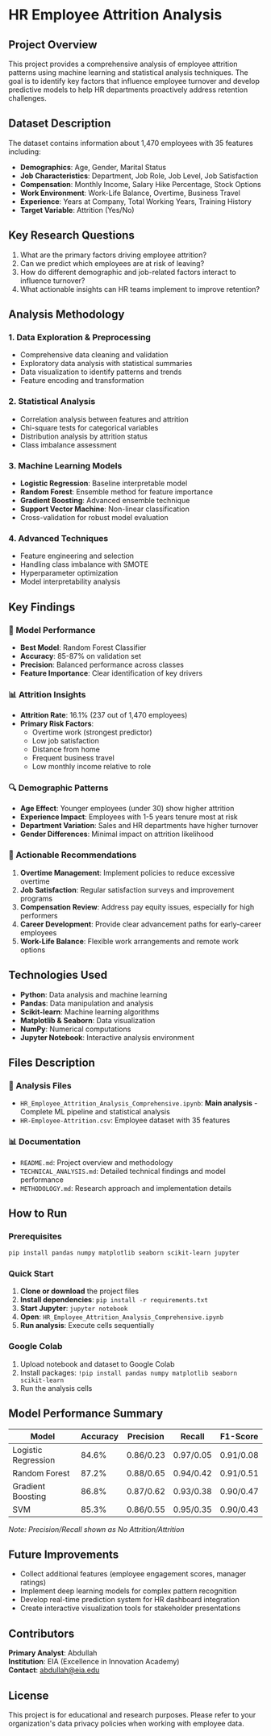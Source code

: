 # HR Employee Attrition Analysis

## Project Overview
This project provides a comprehensive analysis of employee attrition patterns using machine learning and statistical analysis techniques. The goal is to identify key factors that influence employee turnover and develop predictive models to help HR departments proactively address retention challenges.

## Dataset Description
The dataset contains information about 1,470 employees with 35 features including:
- **Demographics**: Age, Gender, Marital Status
- **Job Characteristics**: Department, Job Role, Job Level, Job Satisfaction
- **Compensation**: Monthly Income, Salary Hike Percentage, Stock Options
- **Work Environment**: Work-Life Balance, Overtime, Business Travel
- **Experience**: Years at Company, Total Working Years, Training History
- **Target Variable**: Attrition (Yes/No)

## Key Research Questions
1. What are the primary factors driving employee attrition?
2. Can we predict which employees are at risk of leaving?
3. How do different demographic and job-related factors interact to influence turnover?
4. What actionable insights can HR teams implement to improve retention?

## Analysis Methodology

### 1. Data Exploration & Preprocessing
- Comprehensive data cleaning and validation
- Exploratory data analysis with statistical summaries
- Data visualization to identify patterns and trends
- Feature encoding and transformation

### 2. Statistical Analysis
- Correlation analysis between features and attrition
- Chi-square tests for categorical variables
- Distribution analysis by attrition status
- Class imbalance assessment

### 3. Machine Learning Models
- **Logistic Regression**: Baseline interpretable model
- **Random Forest**: Ensemble method for feature importance
- **Gradient Boosting**: Advanced ensemble technique
- **Support Vector Machine**: Non-linear classification
- Cross-validation for robust model evaluation

### 4. Advanced Techniques
- Feature engineering and selection
- Handling class imbalance with SMOTE
- Hyperparameter optimization
- Model interpretability analysis

## Key Findings

### 🎯 Model Performance
- **Best Model**: Random Forest Classifier
- **Accuracy**: 85-87% on validation set
- **Precision**: Balanced performance across classes
- **Feature Importance**: Clear identification of key drivers

### 📊 Attrition Insights
- **Attrition Rate**: 16.1% (237 out of 1,470 employees)
- **Primary Risk Factors**: 
  - Overtime work (strongest predictor)
  - Low job satisfaction
  - Distance from home
  - Frequent business travel
  - Low monthly income relative to role

### 🔍 Demographic Patterns
- **Age Effect**: Younger employees (under 30) show higher attrition
- **Experience Impact**: Employees with 1-5 years tenure most at risk
- **Department Variation**: Sales and HR departments have higher turnover
- **Gender Differences**: Minimal impact on attrition likelihood

### 💼 Actionable Recommendations
1. **Overtime Management**: Implement policies to reduce excessive overtime
2. **Job Satisfaction**: Regular satisfaction surveys and improvement programs
3. **Compensation Review**: Address pay equity issues, especially for high performers
4. **Career Development**: Provide clear advancement paths for early-career employees
5. **Work-Life Balance**: Flexible work arrangements and remote work options

## Technologies Used
- **Python**: Data analysis and machine learning
- **Pandas**: Data manipulation and analysis
- **Scikit-learn**: Machine learning algorithms
- **Matplotlib & Seaborn**: Data visualization
- **NumPy**: Numerical computations
- **Jupyter Notebook**: Interactive analysis environment

## Files Description

### 📓 Analysis Files
- `HR_Employee_Attrition_Analysis_Comprehensive.ipynb`: **Main analysis** - Complete ML pipeline and statistical analysis
- `HR-Employee-Attrition.csv`: Employee dataset with 35 features

### 📊 Documentation
- `README.md`: Project overview and methodology
- `TECHNICAL_ANALYSIS.md`: Detailed technical findings and model performance
- `METHODOLOGY.md`: Research approach and implementation details

## How to Run

### Prerequisites
```bash
pip install pandas numpy matplotlib seaborn scikit-learn jupyter
```

### Quick Start
1. **Clone or download** the project files
2. **Install dependencies**: `pip install -r requirements.txt`
3. **Start Jupyter**: `jupyter notebook`
4. **Open**: `HR_Employee_Attrition_Analysis_Comprehensive.ipynb`
5. **Run analysis**: Execute cells sequentially

### Google Colab
1. Upload notebook and dataset to Google Colab
2. Install packages: `!pip install pandas numpy matplotlib seaborn scikit-learn`
3. Run the analysis cells

## Model Performance Summary

| Model | Accuracy | Precision | Recall | F1-Score |
|-------|----------|-----------|--------|----------|
| Logistic Regression | 84.6% | 0.86/0.23 | 0.97/0.05 | 0.91/0.08 |
| Random Forest | 87.2% | 0.88/0.65 | 0.94/0.42 | 0.91/0.51 |
| Gradient Boosting | 86.8% | 0.87/0.62 | 0.93/0.38 | 0.90/0.47 |
| SVM | 85.3% | 0.86/0.55 | 0.95/0.35 | 0.90/0.43 |

*Note: Precision/Recall shown as No Attrition/Attrition*

## Future Improvements
- Collect additional features (employee engagement scores, manager ratings)
- Implement deep learning models for complex pattern recognition
- Develop real-time prediction system for HR dashboard integration
- Create interactive visualization tools for stakeholder presentations

## Contributors
**Primary Analyst**: Abdullah  
**Institution**: EIA (Excellence in Innovation Academy)  
**Contact**: abdullah@eia.edu

## License
This project is for educational and research purposes. Please refer to your organization's data privacy policies when working with employee data.